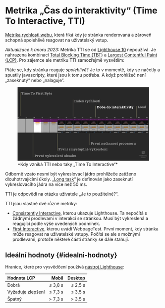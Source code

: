 # Metrika „Čas do interaktivity“ (Time To Interactive, TTI)

[Metrika rychlosti webu](metriky-rychlosti.md), která říká kdy je stránka renderovaná a zároveň schopná spolehlivě reagovat na uživatelský vstup.

*Aktualizace k únoru 2023:* Metrika TTI se od [Lighthouse 10](https://www.vzhurudolu.cz/blog/222-lighthouse-10) nepoužívá. Je nahrazena kombinací [Total Blocking Time (TBT)](metrika-tbt.md) a [Largest Contentful Paint (LCP)](metrika-lcp.md). Pro zájemce ale metriku TTI samozřejmě vysvětlím:

Ptáte se, kdy stránka reaguje *spolehlivě*? Je to v momentě, kdy se načetly a spustily javascripty, které jsou k tomu potřeba. A když prohlížeč není „zaseknutý“ nebo „nalaguje“.

<figure>
<img src="../dist/images/original/metrika-tti.jpg" alt="FCP">
<figcaption markdown="1">
*Kdy vzniká TTI nebo taky „Time To Interactive“*
</figcaption>
</figure>

Odborně vzato nesmí být vykreslovací jádro prohlížeče zatíženo dlouhotrvajícími úkoly. „[Long task](https://developers.google.com/web/fundamentals/performance/user-centric-performance-metrics#long_tasks)“ je definován jako zaseknutí vykreslovacího jádra na více než 50 ms.

TTI je odpovědí na otázku uživatele „Je to použitelné?“.

TTI jsou vlastně dvě různé metriky:

- [Consistently Interactive](https://developers.google.com/web/tools/lighthouse/audits/consistently-interactive), kterou ukazuje Lighthouse. Ta nepočítá s žádnými prodlevami v interakci se stránkou. Musí být vykreslená a reagující podle výše uvedených podmínek.
- [First Interactive](https://github.com/WPO-Foundation/webpagetest/blob/master/docs/Metrics/TimeToInteractive.md), kterou uvádí WebpageTest. První moment, kdy stránka může reagovat na uživatelské vstupy. Počítá se ale s možnými prodlevami, protože některé části stránky se dále stahují.

## Ideální hodnoty {#idealni-hodnoty}

Hranice, které pro vysvědčení používá [nástroj Lighthouse](lighthouse.md):

<div class="rwd-scrollable f-6" markdown="1">

| Hodnota LCP        |  Mobil   |  Desktop  |
|:-------------------|---------:|----------:|
| Dobrá              |  ≤ 3,8 s |  ≤  2,5 s |
| Vyžaduje zlepšení  |  ≤ 7,3 s |  ≤  3,5 s |
| Špatný             |  > 7,3 s |  >  3,5 s |

</div>

